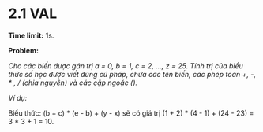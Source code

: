 # 2.1 VAL

**Time limit:** 1s.

**Problem:**

*Cho các biến được gán trị a = 0, b = 1, c = 2, ..., z = 25. Tính trị của biểu thức số học được viết đúng cú pháp, chứa các tên biến, các phép toán +, -, * , / (chia nguyên) và các cặp ngoặc ().*

*Ví dụ:* 

Biểu thức: (b + c) * (e - b) + (y - x) sẽ có giá trị (1 + 2) * (4 - 1) + (24 - 23) = 3 * 3 + 1 = 10.

#